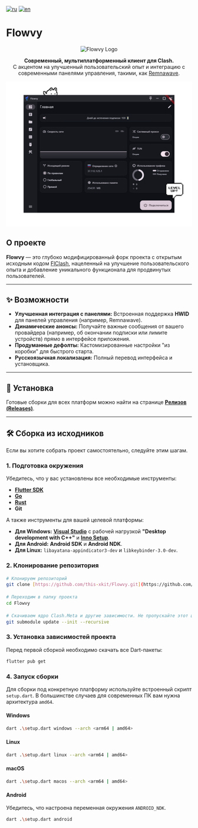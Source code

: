 [![ru](https://img.shields.io/badge/lang-ru-blue)](https://github.com/this-xkit/Flowvy/blob/main/README.md)
[![en](https://img.shields.io/badge/lang-en-red)](https://github.com/this-xkit/Flowvy/blob/main/README.en.md)

# Flowvy

<p align="center">
  <img src="https://github.com/this-xkit/Flowvy/blob/main/assets/images/icon.png" alt="Flowvy Logo" width="150">
</p>

<p align="center">
  <strong>Современный, мультиплатформенный клиент для Clash.</strong>
  <br>
  С акцентом на улучшенный пользовательский опыт и интеграцию с современными панелями управления, такими, как <a href="https://github.com/remnawave/panel">Remnawave</a>.
</p>

<p align="center">
  <img src="https://github.com/this-xkit/Flowvy/blob/main/assets/images/screenshot_2.png" alt="Flowvy Screenshot" width="800">
</p>

## О проекте

**Flowvy** — это глубоко модифицированный форк проекта с открытым исходным кодом [FlClash](https://github.com/chen08209/FlClash), нацеленный на улучшение пользовательского опыта и добавление уникального функционала для продвинутых пользователей.

---

## ✨ Возможности

* **Улучшенная интеграция с панелями:** Встроенная поддержка **HWID** для панелей управления (например, Remnawave).
* **Динамические анонсы:** Получайте важные сообщения от вашего провайдера (например, об окончании подписки или лимите устройств) прямо в интерфейсе приложения.
* **Продуманные дефолты:** Кастомизированные настройки "из коробки" для быстрого старта.
* **Русскоязычная локализация:** Полный перевод интерфейса и установщика.

---

## 🚀 Установка

Готовые сборки для всех платформ можно найти на странице [**Релизов (Releases)**](https://github.com/ТВОЙ_НИК/Flowvy/releases).

---

## 🛠️ Сборка из исходников

Если вы хотите собрать проект самостоятельно, следуйте этим шагам.

### 1. Подготовка окружения

Убедитесь, что у вас установлены все необходимые инструменты:

* [**Flutter SDK**](https://flutter.dev/docs/get-started/install)
* [**Go**](https://go.dev/dl/)
* [**Rust**](https://www.rust-lang.org/tools/install)
* **Git**

А также инструменты для вашей целевой платформы:
* **Для Windows:** [**Visual Studio**](https://visualstudio.microsoft.com/downloads/) с рабочей нагрузкой **"Desktop development with C++"** и [**Inno Setup**](https://jrsoftware.org/isinfo.php).
* **Для Android:** **Android SDK** и **Android NDK**.
* **Для Linux:** `libayatana-appindicator3-dev` и `libkeybinder-3.0-dev`.

### 2. Клонирование репозитория

```bash
# Клонируем репозиторий
git clone [https://github.com/this-xkit/Flowvy.git](https://github.com/this-xkit/Flowvy.git)

# Переходим в папку проекта
cd Flowvy

# Скачиваем ядро Clash.Meta и другие зависимости. Не пропускайте этот шаг!
git submodule update --init --recursive
````

### 3\. Установка зависимостей проекта

Перед первой сборкой необходимо скачать все Dart-пакеты:

```bash
flutter pub get
```

### 4\. Запуск сборки

Для сборки под конкретную платформу используйте встроенный скрипт `setup.dart`. В большинстве случаев для современных ПК вам нужна архитектура `amd64`.

#### Windows

```bash
dart .\setup.dart windows --arch <arm64 | amd64>
```

#### Linux

```bash
dart .\setup.dart linux --arch <arm64 | amd64>
```

#### macOS

```bash
dart .\setup.dart macos --arch <arm64 | amd64>
```

#### Android

Убедитесь, что настроена переменная окружения `ANDROID_NDK`.

```bash
dart .\setup.dart android
```
